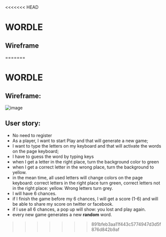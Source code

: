 <<<<<<< HEAD
# WORDLE

## Wireframe
=======

# WORDLE

## Wireframe:
![image](https://media.git.generalassemb.ly/user/44792/files/bbbd430e-0a6d-4191-aed8-746f43955e70)

## User story:
- No need to register
- As a player, I want to start Play and that will generate a new game;
- I want to type the letters on my keyboard and that will activate the words on the page keyboard;
- I have to guess the word by typing keys
- when I get a letter in the right place, turn the background color to green
- when I get a correct letter in the wrong place, turn the background to yellow.
- in the mean time, all used letters will change colors on the page keyboard: correct letters in the right place turn green, correct letters not in the right place: yellow. Wrong letters turn grey.
- I will have 6 chances.
- if I finish the game before my 6 chances, I will get a score (1-6) and will be able to share my score on twitter or facebook.
- if I use all 6 chances, a pop up will show: you lost and play again.
- every new game generates a new **random** word.
>>>>>>> 891bfeb3aa11f443c5774947d3d5f876d842b9af
